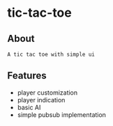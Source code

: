 # tic-tac-toe

## About

    A tic tac toe with simple ui

## Features

- player customization
- player indication
- basic AI
- simple pubsub implementation
